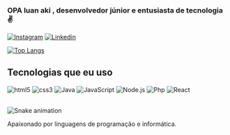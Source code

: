 ### OPA luan aki , desenvolvedor júnior e entusiasta de tecnologia✌️

[![Instagram](https://img.shields.io/badge/Instagram-E4405F?style=for-the-badge&logo=instagram&logoColor=white)](https://instagram.com/mokiil_98)
[![Linkedin](https://img.shields.io/badge/LinkedIn-0077B5?style=for-the-badge&logo=linkedin&logoColor=white)](https://www.linkedin.com/in/luan-lima-barbosa-470ba2244/)

[![Top Langs](https://github-readme-stats.vercel.app/api/top-langs/?username=MokiiI-98)](https://github.com/MokiiI-98/github-readme-stats)

## Tecnologias que eu uso 
<div style="display:inline_block">
<img align="center" alt="html5" src="https://img.shields.io/badge/HTML5-E34F26?style=for-the-badge&logo=html5&logoColor=white">
<img align="center" alt="css3" src="https://img.shields.io/badge/CSS3-1572B6?style=for-the-badge&logo=css3&logoColor=white">
<img align="center" alt="Java" src="https://img.shields.io/badge/Java-ED8B00?style=for-the-badge&logo=java&logoColor=white">
<img align="center"alt="JavaScript" src="https://img.shields.io/badge/JavaScript-F7DF1E?style=for-the-badge&logo=javascript&logoColor=black">
<img align="center"alt="Node.js" src="https://img.shields.io/badge/Node.js-43853D?style=for-the-badge&logo=node.js&logoColor=white">
<img align="center"alt="Php" src="https://img.shields.io/badge/PHP-777BB4?style=for-the-badge&logo=php&logoColor=white">
<img align="center"alt="React" src="https://img.shields.io/badge/React-20232A?style=for-the-badge&logo=react&logoColor=61DAFB"><br/><br/>

![Snake animation](https://github.com/MokiiI-98/MokiiI-98/blob/output/github-contribution-grid-snake.svg)
</div>
 Apaixonado por linguagens de programação e informática.
